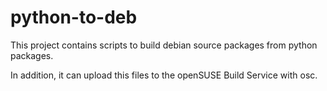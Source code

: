 # python-to-deb

This project contains scripts to build debian source packages from python packages.

In addition, it can upload this files to the openSUSE Build Service with osc.